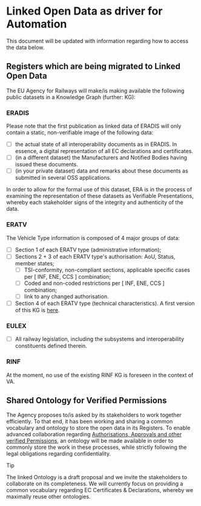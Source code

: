 # Linked Open Data as driver for Automation

This document will be updated with information regarding how to access the data below.

## Registers which are being migrated to Linked Open Data

The EU Agency for Railways will make/is making available the following public datasets in a Knowledge Graph (further: KG):

### ERADIS
Please note that the first publication as linked data of ERADIS will only contain a static, non-verifiable image of the following data:
- [ ] the actual state of all interoperability documents as in ERADIS. In essence, a digital representation of all EC declarations and certificates.
- [ ] (in a different dataset) the Manufacturers and Notified Bodies having issued these documents.
- [ ] (in your private dataset) data and remarks about these documents as submitted in several OSS applications.

In order to allow for the formal use of this dataset, ERA is in the process of examining the representation of these datasets as Verifiable Presentations, whereby each stakeholder signs of the integrity and authenticity of the data.

### ERATV
The Vehicle Type information is composed of 4 major groups of data:
- [ ] Section 1 of each ERATV type (administrative information);
- [ ] Sections 2 + 3 of each ERATV type's authorisation: AoU, Status, member states;
  - [ ] TSI-conformity, non-compliant sections, applicable specific cases per [ INF, ENE, CCS ] combination;
  - [ ] Coded and non-coded restrictions per [ INF, ENE, CCS ] combination;
  - [ ] link to any changed authorisation.
- [ ] Section 4 of each ERATV type (technical characteristics). A first version of this KG is [here](https://virtuoso.ecdp.tech.ec.europa.eu/describe/?url=http%3A%2F%2Fdata.europa.eu%2F949%2FVehicleType).

### EULEX
- [ ] All railway legislation, including the subsystems and interoperability constituents defined therein.

### RINF
At the moment, no use of the existing RINF KG is foreseen in the context of VA.

## Shared Ontology for Verified Permissions

The Agency proposes to/is asked by its stakeholders to work together efficiently. To that end, it has been working and sharing a common vocabulary and ontology to store the open data in its Registers. To enable advanced collaboration regarding [Authorisations, Approvals and other verified Permissions](https://w3id.org/vpa), an ontology will be made available in order to commonly store the work in these processes, while strictly following the legal obligations regarding confidentiality.

> [!TIP]
> The linked Ontology is a draft proposal and we invite the stakeholders to collaborate on its completeness. We will currently focus on providing a common vocabulary regarding EC Certificates & Declarations, whereby we maximally reuse other ontologies.
